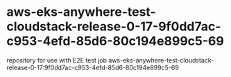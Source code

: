 # aws-eks-anywhere-test-cloudstack-release-0-17-9f0dd7ac-c953-4efd-85d6-80c194e899c5-69
repository for use with E2E test job aws-eks-anywhere-test-cloudstack-release-0-17:9f0dd7ac-c953-4efd-85d6-80c194e899c5-69
